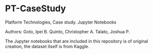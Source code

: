 # PT-CaseStudy

Platform Technologies, Case study. Jupyter Notebooks

Authors:
Goto, Ipei B.
Quinto, Christopher A.
Talato, Joshua P.

The Jupyter notebooks that are included in this repository is of original creation,
the dataset itself is from Kaggle.
